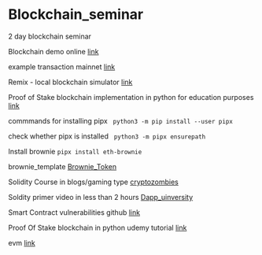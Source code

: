 # Blockchain_seminar
2 day blockchain seminar 


Blockchain demo online [link](https://andersbrownworth.com/blockchain/hash)

example transaction mainnet [link](https://etherscan.io/tx/0xdda320407170203c382df4dae244421e0284b925f5c23bae7ada390254c7e5c6)

Remix - local blockchain simulator [link](https://remix.ethereum.org/#lang=en&optimize=false&runs=200&evmVersion=null&version=soljson-v0.8.18+commit.87f61d96.js)

Proof of Stake blockchain implementation in python for education purposes [link](https://github.com/Jayakumar2812/Proof-Of-Stake-Prototype)


commmands for installing pipx ``` python3 -m pip install --user pipx```

check whether pipx is installed ``` python3 -m pipx ensurepath```

Install brownie ```pipx install eth-brownie ```


brownie_template [Brownie_Token](https://github.com/Jayakumar2812/brownie_template)


Solidity Course in blogs/gaming type [cryptozombies](https://cryptozombies.io/en/solidity)

Soldity primer video in less than 2 hours [Dapp_uinversity](https://www.youtube.com/watch?v=EhPeHeoKF88)

Smart Contract vulnerabilities github [link](https://github.com/kadenzipfel/smart-contract-vulnerabilities/blob/master/vulnerabilities/authorization-txorigin.md)


Proof Of Stake blockchain in python udemy tutorial [link](https://www.udemy.com/course/build-your-own-proof-of-stake-blockchain/) 

evm [link](https://www.evm.codes/playground?unit=Wei&codeType=Mnemonic&code=%27y1z0z0twwy2v32+0xsssszt%27%7Euuuuzv1+1y%2F%2F+Example+w%5CnvwPUSHuFFtwADDs%7E%7E%01stuvwyz%7E_&fork=shanghai)



